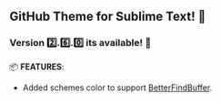 ## GitHub Theme for Sublime Text! 🎁

### Version 2️⃣.6️⃣.0️⃣ its available! 🎉

📦 **FEATURES**:

-  Added schemes color to support [BetterFindBuffer](https://github.com/aziz/BetterFindBuffer).
